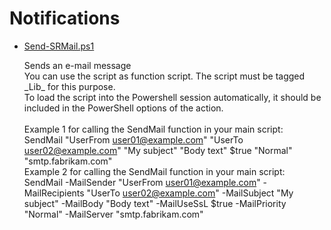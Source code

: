 # Notifications

+ [Send-SRMail.ps1](./Send-SRMail.ps1)

   Sends an e-mail message<br>
   You can use the script as function script. The script must be tagged \_Lib_ for this purpose. <br>
   To load the script into the Powershell session automatically, it should be included in the PowerShell options of the action.<br><br>
   Example 1 for calling the SendMail function in your main script:<br> SendMail "UserFrom <user01@example.com>" "UserTo <user02@example.com>"  "My subject" "Body text" $true "Normal" "smtp.fabrikam.com"<br>
   Example 2 for calling the SendMail function in your main script:<br> 
   SendMail -MailSender "UserFrom <user01@example.com>" -MailRecipients "UserTo <user02@example.com>" -MailSubject "My subject" -MailBody "Body text" -MailUseSsL $true -MailPriority "Normal" -MailServer "smtp.fabrikam.com"